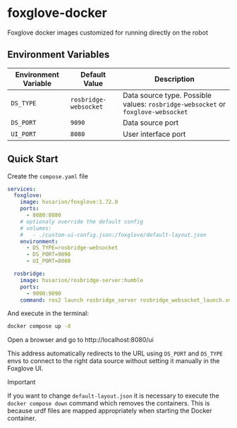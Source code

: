 # foxglove-docker

Foxglove docker images customized for running directly on the robot

## Environment Variables

| Environment Variable | Default Value | Description |
| - | - | - |
| `DS_TYPE` | `rosbridge-websocket` | Data source type. Possible values: `rosbridge-websocket` or  `foxglove-websocket` |
| `DS_PORT` | `9090` | Data source port |
| `UI_PORT` | `8080` | User interface port |

## Quick Start

Create the `compose.yaml` file

```yaml
services:
  foxglove:
    image: husarion/foxglove:1.72.0
    ports:
      - 8080:8080
    # optionaly override the default config
    # volumes:
    #   - ./custom-ui-config.json:/foxglove/default-layout.json
    environment:
      - DS_TYPE=rosbridge-websocket
      - DS_PORT=9090
      - UI_PORT=8080

  rosbridge:
    image: husarion/rosbridge-server:humble
    ports:
      - 9090:9090
    command: ros2 launch rosbridge_server rosbridge_websocket_launch.xml
```

And execute in the terminal:

```bash
docker compose up -d
```

Open a browser and go to http://localhost:8080/ui

This address automatically redirects to the URL using `DS_PORT` and `DS_TYPE` envs to connect to the right data source without setting it manually in the Foxglove UI.

> [!IMPORTANT]
> If you want to change `default-layout.json` it is necessary to execute the `docker compose down` command which removes the containers. This is because urdf files are mapped appropriately when starting the Docker container.

